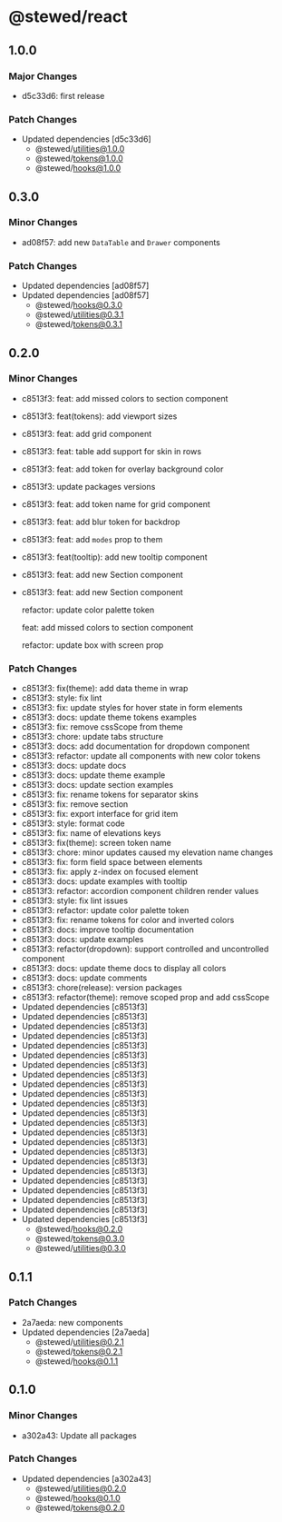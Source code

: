 # @stewed/react

## 1.0.0

### Major Changes

- d5c33d6: first release

### Patch Changes

- Updated dependencies [d5c33d6]
  - @stewed/utilities@1.0.0
  - @stewed/tokens@1.0.0
  - @stewed/hooks@1.0.0

## 0.3.0

### Minor Changes

- ad08f57: add new `DataTable` and `Drawer` components

### Patch Changes

- Updated dependencies [ad08f57]
- Updated dependencies [ad08f57]
  - @stewed/hooks@0.3.0
  - @stewed/utilities@0.3.1
  - @stewed/tokens@0.3.1

## 0.2.0

### Minor Changes

- c8513f3: feat: add missed colors to section component
- c8513f3: feat(tokens): add viewport sizes
- c8513f3: feat: add grid component
- c8513f3: feat: table add support for skin in rows
- c8513f3: feat: add token for overlay background color
- c8513f3: update packages versions
- c8513f3: feat: add token name for grid component
- c8513f3: feat: add blur token for backdrop
- c8513f3: feat: add `modes` prop to them
- c8513f3: feat(tooltip): add new tooltip component
- c8513f3: feat: add new Section component
- c8513f3: feat: add new Section component

  refactor: update color palette token

  feat: add missed colors to section component

  refactor: update box with screen prop

### Patch Changes

- c8513f3: fix(theme): add data theme in wrap
- c8513f3: style: fix lint
- c8513f3: fix: update styles for hover state in form elements
- c8513f3: docs: update theme tokens examples
- c8513f3: fix: remove cssScope from theme
- c8513f3: chore: update tabs structure
- c8513f3: docs: add documentation for dropdown component
- c8513f3: refactor: update all components with new color tokens
- c8513f3: docs: update docs
- c8513f3: docs: update theme example
- c8513f3: docs: update section examples
- c8513f3: fix: rename tokens for separator skins
- c8513f3: fix: remove section
- c8513f3: fix: export interface for grid item
- c8513f3: style: format code
- c8513f3: fix: name of elevations keys
- c8513f3: fix(theme): screen token name
- c8513f3: chore: minor updates caused my elevation name changes
- c8513f3: fix: form field space between elements
- c8513f3: fix: apply z-index on focused element
- c8513f3: docs: update examples with tooltip
- c8513f3: refactor: accordion component children render values
- c8513f3: style: fix lint issues
- c8513f3: refactor: update color palette token
- c8513f3: fix: rename tokens for color and inverted colors
- c8513f3: docs: improve tooltip documentation
- c8513f3: docs: update examples
- c8513f3: refactor(dropdown): support controlled and uncontrolled component
- c8513f3: docs: update theme docs to display all colors
- c8513f3: docs: update comments
- c8513f3: chore(release): version packages
- c8513f3: refactor(theme): remove scoped prop and add cssScope
- Updated dependencies [c8513f3]
- Updated dependencies [c8513f3]
- Updated dependencies [c8513f3]
- Updated dependencies [c8513f3]
- Updated dependencies [c8513f3]
- Updated dependencies [c8513f3]
- Updated dependencies [c8513f3]
- Updated dependencies [c8513f3]
- Updated dependencies [c8513f3]
- Updated dependencies [c8513f3]
- Updated dependencies [c8513f3]
- Updated dependencies [c8513f3]
- Updated dependencies [c8513f3]
- Updated dependencies [c8513f3]
- Updated dependencies [c8513f3]
- Updated dependencies [c8513f3]
- Updated dependencies [c8513f3]
- Updated dependencies [c8513f3]
- Updated dependencies [c8513f3]
- Updated dependencies [c8513f3]
- Updated dependencies [c8513f3]
- Updated dependencies [c8513f3]
- Updated dependencies [c8513f3]
  - @stewed/hooks@0.2.0
  - @stewed/tokens@0.3.0
  - @stewed/utilities@0.3.0

## 0.1.1

### Patch Changes

- 2a7aeda: new components
- Updated dependencies [2a7aeda]
  - @stewed/utilities@0.2.1
  - @stewed/tokens@0.2.1
  - @stewed/hooks@0.1.1

## 0.1.0

### Minor Changes

- a302a43: Update all packages

### Patch Changes

- Updated dependencies [a302a43]
  - @stewed/utilities@0.2.0
  - @stewed/hooks@0.1.0
  - @stewed/tokens@0.2.0
